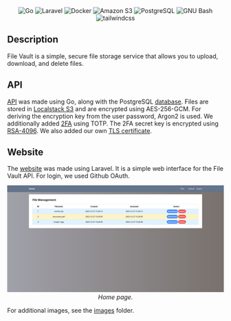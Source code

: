 <div align="center">
    <img alt="Go" src="https://img.shields.io/badge/Go-00ADD8?style=for-the-badge&logo=go&logoColor=white"/>
    <img alt="Laravel" src="https://img.shields.io/badge/LAravel-FF2D20?style=for-the-badge&logo=laravel&logoColor=white"/>
    <img alt="Docker" src="https://img.shields.io/badge/Docker-2496ED?style=for-the-badge&logo=docker&logoColor=white"/>
    <img alt="Amazon S3" src="https://img.shields.io/badge/amazon_s3-569A31?style=for-the-badge&logo=amazons3&logoColor=white"/>
    <img alt="PostgreSQL" src="https://img.shields.io/badge/postgresql-4169E1?style=for-the-badge&logo=postgresql&logoColor=white"/>
    <img alt="GNU Bash" src="https://img.shields.io/badge/gnu_bash-4EAA25?style=for-the-badge&logo=gnubash&logoColor=white"/>
    <img alt="tailwindcss" src="https://img.shields.io/badge/tailwind_css-06B6D4?style=for-the-badge&logo=tailwindcss&logoColor=white"/>
</div>

## Description

File Vault is a simple, secure file storage service that allows you to upload, download, and delete files.

## API

[API](api) was made using Go, along with the PostgreSQL [database](api/db). Files are stored
in [Localstack S3](api/storage) and are encrypted using AES-256-GCM. For deriving the encryption key from the user
password, Argon2 is used. We additionally added [2FA](api/otp) using TOTP. The 2FA secret key is encrypted using
[RSA-4096](api/pki). We also added our own [TLS certificate](api/cert).

## Website

The [website](website) was made using Laravel. It is a simple web interface for the File Vault API. For login, we used
Github OAuth.

<div align="center">
  <img src="images/home.png" alt="Home page">
  <br/>
  <i>Home page.</i>
</div>

For additional images, see the [images](images) folder.
